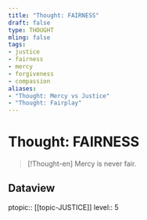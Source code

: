 ```yaml
---
title: "Thought: FAIRNESS"
draft: false
type: THOUGHT
mling: false
tags:
- justice
- fairness
- mercy
- forgiveness
- compassion
aliases:
- "Thought: Mercy vs Justice"
- "Thought: Fairplay"
---
```

# Thought: FAIRNESS
> [!Thought-en]
> Mercy is never fair.

## Dataview
ptopic:: [[topic-JUSTICE]]
level:: 5
